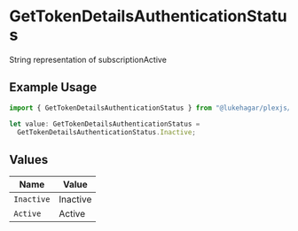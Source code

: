 # GetTokenDetailsAuthenticationStatus

String representation of subscriptionActive

## Example Usage

```typescript
import { GetTokenDetailsAuthenticationStatus } from "@lukehagar/plexjs/sdk/models/operations";

let value: GetTokenDetailsAuthenticationStatus =
  GetTokenDetailsAuthenticationStatus.Inactive;
```

## Values

| Name       | Value      |
| ---------- | ---------- |
| `Inactive` | Inactive   |
| `Active`   | Active     |